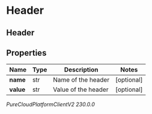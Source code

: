 # Header

## Header

## Properties

|Name | Type | Description | Notes|
|------------ | ------------- | ------------- | -------------|
| **name** | str | Name of the header | [optional] |
| **value** | str | Value of the header | [optional] |



_PureCloudPlatformClientV2 230.0.0_
